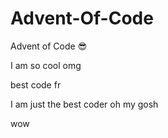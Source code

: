# Advent-Of-Code
Advent of Code 😎

I am so cool omg

best code fr

I am just the best coder oh my gosh

wow

